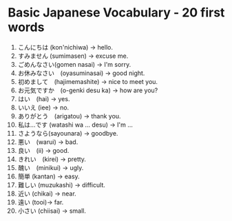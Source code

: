 # Basic Japanese Vocabulary - 20 first words
  1. こんにちは (kon'nichiwa) -> hello.  
  1. すみません (sumimasen) -> excuse me.  
  1. ごめんなさい(gomen nasai) -> I'm sorry.  
  1. お休みなさい　(oyasuminasai) -> good night.  
  1. 初めまして　(hajimemashite) -> nice to meet you.  
  1. お元気ですか　(o-genki desu ka) -> how are you?  
  1. はい　(hai) -> yes.  
  1. いいえ (iee) -> no.  
  1. ありがとう　(arigatou) -> thank you.  
  1. 私は…です (watashi wa ... desu) -> I'm ...  
  1. さようなら(sayounara) -> goodbye.  
  1. 悪い　(warui) -> bad.  
  1. 良い　(ii) -> good.  
  1. きれい　(kirei) -> pretty.  
  1. 醜い　(minikui) -> ugly.  
  1. 簡単 (kantan) -> easy.  
  1. 難しい (muzukashi) -> difficult.  
  1. 近い (chikai) -> near.  
  1. 遠い (tooi)-> far.  
  1. 小さい (chiisai) -> small.  
